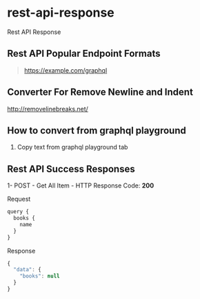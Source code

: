 # rest-api-response
Rest API Response

## Rest API Popular Endpoint Formats

> https://example.com/graphql

## Converter For Remove Newline and Indent
http://removelinebreaks.net/

## How to convert from graphql playground
1. Copy text from graphql playground tab


## Rest API Success Responses

1- POST - Get All Item - HTTP Response Code: **200**

Request
```javascript
query {
  books {
    name
  }
}
```
Response
```javascript
{
  "data": {
    "books": null
  }
}
```
